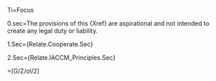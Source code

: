 Ti=Focus

0.sec=The provisions of this {Xref} are aspirational and not intended to create any legal duty or liability.

1.Sec={Relate.Cooperate.Sec}

2.Sec={Relate.IACCM_Principles.Sec}

=[G/Z/ol/2]